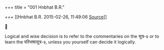 +++
title = "001 Hnbhat B.R."

+++
[[Hnbhat B.R.	2015-02-26, 11:49:06 [Source](https://groups.google.com/g/samskrita/c/-nTuC5zt0IY)]]





Logical and wise decision is to refer to the commentaries on the सूत्र-s or to learn the परिभाषासूत्र-s, unless you yourself can decide it logically.

